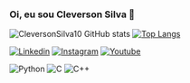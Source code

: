 ### Oi, eu sou Cleverson Silva 👋

![CleversonSilva10 GitHub stats](https://github-readme-stats.vercel.app/api?username=cleversonsilva10&show_icons=true&theme=dark)
[![Top Langs](https://github-readme-stats.vercel.app/api/top-langs/?username=cleversonsilva10&theme=dark)](https://github.com/cleversonsilva10/github-readme-stats)


[![Linkedin](https://img.shields.io/badge/LinkedIn-0077B5?style=for-the-badge&logo=linkedin&logoColor=white)](https://www.linkedin.com/in/cleversonps/)
[![Instagram](https://img.shields.io/badge/Instagram-E4405F?style=for-the-badge&logo=instagram&logoColor=white)](https://www.instagram.com/_.cleversonsilva/)
[![Youtube](https://img.shields.io/badge/YouTube-FF0000?style=for-the-badge&logo=youtube&logoColor=white)](https://www.youtube.com/channel/UCMQMGr2-MxxtoASp1Ou8o1Q)

![Python](https://img.shields.io/badge/Python-3776AB?style=for-the-badge&logo=python&logoColor=white)
![C](https://img.shields.io/badge/C-00599C?style=for-the-badge&logo=c&logoColor=white)
![C++](https://img.shields.io/badge/C%2B%2B-00599C?style=for-the-badge&logo=c%2B%2B&logoColor=white)

